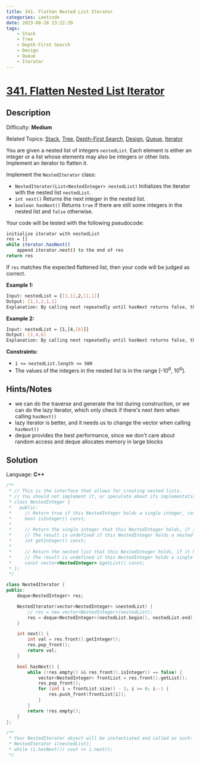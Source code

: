 ```yaml
---
title: 341. Flatten Nested List Iterator
categories: Leetcode
date: 2023-08-28 23:22:29
tags:
    - Stack
    - Tree
    - Depth-First Search
    - Design
    - Queue
    - Iterator
---
```


# [341\. Flatten Nested List Iterator](https://leetcode.com/problems/flatten-nested-list-iterator/)

## Description

Difficulty: **Medium**

Related Topics: [Stack](https://leetcode.com/tag/https://leetcode.com/tag/stack//), [Tree](https://leetcode.com/tag/https://leetcode.com/tag/tree//), [Depth-First Search](https://leetcode.com/tag/https://leetcode.com/tag/depth-first-search//), [Design](https://leetcode.com/tag/https://leetcode.com/tag/design//), [Queue](https://leetcode.com/tag/https://leetcode.com/tag/queue//), [Iterator](https://leetcode.com/tag/https://leetcode.com/tag/iterator//)

You are given a nested list of integers `nestedList`. Each element is either an integer or a list whose elements may also be integers or other lists. Implement an iterator to flatten it.

Implement the `NestedIterator` class:

* `NestedIterator(List<NestedInteger> nestedList)` Initializes the iterator with the nested list `nestedList`.
* `int next()` Returns the next integer in the nested list.
* `boolean hasNext()` Returns `true` if there are still some integers in the nested list and `false` otherwise.

Your code will be tested with the following pseudocode:

```bash
initialize iterator with nestedList
res = []
while iterator.hasNext()
    append iterator.next() to the end of res
return res
```

If `res` matches the expected flattened list, then your code will be judged as correct.

**Example 1:**

```bash
Input: nestedList = [[1,1],2,[1,1]]
Output: [1,1,2,1,1]
Explanation: By calling next repeatedly until hasNext returns false, the order of elements returned by next should be: [1,1,2,1,1].
```

**Example 2:**

```bash
Input: nestedList = [1,[4,[6]]]
Output: [1,4,6]
Explanation: By calling next repeatedly until hasNext returns false, the order of elements returned by next should be: [1,4,6].
```

**Constraints:**

* `1 <= nestedList.length <= 500`
* The values of the integers in the nested list is in the range [-10<sup>6</sup>, 10<sup>6</sup>].

## Hints/Notes

* we can do the traverse and generate the list during construction, or we can do the lazy iterator, which only check if there's next item when calling `hasNext()`
* lazy iterator is better, and it needs us to change the vector when calling `hasNext()`
* deque provides the best performance, since we don't care about random access and deque
allocates memory in large blocks

## Solution

Language: **C++**

```C++
/**
 * // This is the interface that allows for creating nested lists.
 * // You should not implement it, or speculate about its implementation
 * class NestedInteger {
 *   public:
 *     // Return true if this NestedInteger holds a single integer, rather than a nested list.
 *     bool isInteger() const;
 *
 *     // Return the single integer that this NestedInteger holds, if it holds a single integer
 *     // The result is undefined if this NestedInteger holds a nested list
 *     int getInteger() const;
 *
 *     // Return the nested list that this NestedInteger holds, if it holds a nested list
 *     // The result is undefined if this NestedInteger holds a single integer
 *     const vector<NestedInteger> &getList() const;
 * };
 */

class NestedIterator {
public:
    deque<NestedInteger> res;

    NestedIterator(vector<NestedInteger> &nestedList) {
        // res = new vector<NestedInteger>(nestedList);
        res = deque<NestedInteger>(nestedList.begin(), nestedList.end());
    }

    int next() {
        int val = res.front().getInteger();
        res.pop_front();
        return val;
    }

    bool hasNext() {
        while (!res.empty() && res.front().isInteger() == false) {
            vector<NestedInteger> frontList = res.front().getList();
            res.pop_front();
            for (int i = frontList.size() - 1; i >= 0; i--) {
                res.push_front(frontList[i]);
            }
        }
        return !res.empty();
    }
};

/**
 * Your NestedIterator object will be instantiated and called as such:
 * NestedIterator i(nestedList);
 * while (i.hasNext()) cout << i.next();
 */
```
